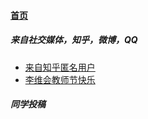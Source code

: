 
#### [首页](?file=home-首页)

##### 来自社交媒体，知乎，微博，QQ
- [来自知乎匿名用户](?file=001-主流高通工程机介绍/01-高通888工程机 "鲁迅十分恶心")
- [李维会教师节快乐](?file=001-主流高通工程机介绍/01-高通865工程机 "李维会教师节快乐")
##### 同学投稿

